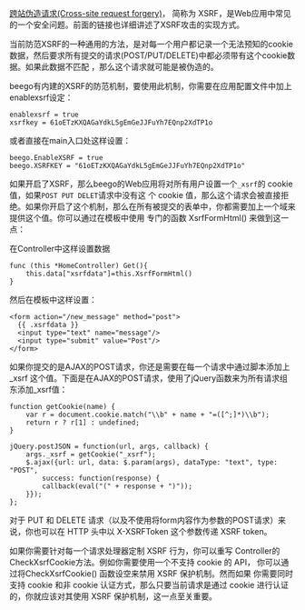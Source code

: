 [跨站伪造请求(Cross-site request forgery)](http://en.wikipedia.org/wiki/Cross-site_request_forgery)， 简称为 XSRF，是Web应用中常见的一个安全问题。前面的链接也详细讲述了XSRF攻击的实现方式。

当前防范XSRF的一种通用的方法，是对每一个用户都记录一个无法预知的cookie数据，然后要求所有提交的请求(POST/PUT/DELETE)中都必须带有这个cookie数据。如果此数据不匹配 ，那么这个请求就可能是被伪造的。

beego有内建的XSRF的防范机制，要使用此机制，你需要在应用配置文件中加上enablexsrf设定：

    enablexsrf = true
    xsrfkey = 61oETzKXQAGaYdkL5gEmGeJJFuYh7EQnp2XdTP1o

或者直接在main入口处这样设置：

    beego.EnableXSRF = true
    beego.XSRFKEY = "61oETzKXQAGaYdkL5gEmGeJJFuYh7EQnp2XdTP1o"

如果开启了XSRF，那么beego的Web应用将对所有用户设置一个`_xsrf`的 cookie 值，如果`POST PUT DELET`请求中没有这 个 cookie 值，那么这个请求会被直接拒绝。如果你开启了这个机制，那么在所有被提交的表单中，你都需要加上一个域来提供这个值。你可以通过在模板中使用 专门的函数 XsrfFormHtml() 来做到这一点：

在Controller中这样设置数据

    func (this *HomeController) Get(){
        this.data["xsrfdata"]=this.XsrfFormHtml()
    }
  
然后在模板中这样设置：

    <form action="/new_message" method="post">
      {{ .xsrfdata }}
      <input type="text" name="message"/>
      <input type="submit" value="Post"/>
    </form>
  
如果你提交的是AJAX的POST请求，你还是需要在每一个请求中通过脚本添加上 _xsrf 这个值。下面是在AJAX的POST请求，使用了jQuery函数来为所有请求组东添加_xsrf值：

    function getCookie(name) {
        var r = document.cookie.match("\\b" + name + "=([^;]*)\\b");
        return r ? r[1] : undefined;
    }
    
    jQuery.postJSON = function(url, args, callback) {
        args._xsrf = getCookie("_xsrf");
        $.ajax({url: url, data: $.param(args), dataType: "text", type: "POST",
            success: function(response) {
            callback(eval("(" + response + ")"));
        }});
    };
  
对于 PUT 和 DELETE 请求（以及不使用将form内容作为参数的POST请求）来说，你也可以在 HTTP 头中以 X-XSRFToken 这个参数传递 XSRF token。

如果你需要针对每一个请求处理器定制 XSRF 行为，你可以重写 Controller的CheckXsrfCookie方法。例如你需要使用一个不支持 cookie 的 API， 你可以通过将CheckXsrfCookie() 函数设空来禁用 XSRF 保护机制。然而如果 你需要同时支持 cookie 和非 cookie 认证方式，那么只要当前请求是通过 cookie 进行认证的，你就应该对其使用 XSRF 保护机制，这一点至关重要。
